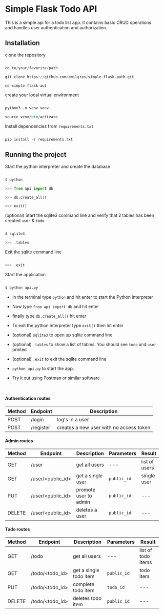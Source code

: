 # Simple Flask Todo API

This is a simple api for a todo list app. It contains basic CRUD operations and handles user authentication and authorization.
</br>

## Installation

clone the repository

```python

cd to/your/favorite/path

git clone https://github.com/emilgras/simple-flask-auth.git

cd simple-flask-aut

```

create your local virtual environment

```python

python3 -m venv venv

source venv/bin/activate

```

Install dependencies from `requirements.txt`

```python

pip install -r requirements.txt

```


## Running the project

Start the python interpreter and create the database

```python

$ python

>>> from api import db

>>> db.create_all()

>>> exit()

```

(optional) Start the sqlite3 command line and verify that 2 tables has been created `user` & `todo`

```python

$ sqlite3

>>> .tables

```

Exit the sqlite command line

```python

>>> .exit

```
Start the application 

```python

$ python api.py

```


* In the terminal type `python` and hit enter to start the Python interpreter

* Now type `from api import db` and hit enter

* finally type `db.create_all()` hit enter

* To exit the python interpreter type `exit()` then hit enter

* (optional) `sqlite3` to open up sqlite command line

* (optional) `.tables` to show a list of tables. You should see `todo` and `user` printed

* (optional) `.exit` to exit the sqlite command line

* `python api.py` to start the app. 

* Try it out using Postman or similar software
</br>


#### Authentication routes

| Method | Endpoint | Description |
| --- | --- | --- |
| POST | /login | log's in a user |
| POST | /register | creates a new user with no access token |


#### Admin routes

| Method | Endpoint | Description | Parameters | Result |
| --- | --- | --- | --- | --- |
| GET | /user | get all users | --- | list of users | 
| GET | /user/<public_id> | get a single user | `public_id` | single user |
| PUT | /user/<public_id> | promote user to admin | `public_id` | --- |
| DELETE | /user/<public_id> | deletes a user | `public_id` | --- |


#### Todo routes

| Method | Endpoint | Description | Parameters | Result |
| --- | --- | --- | --- | --- |
| GET | /todo | get all users | --- | list of todo items | 
| GET | /todo/<todo_id> | get a single todo item | `public_id` | todo item |
| PUT | /todo/<todo_id> | complete todo item | `todo_id` | --- |
| DELETE | /todo/<todo_id> | deletes todo item | `public_id` | --- |

